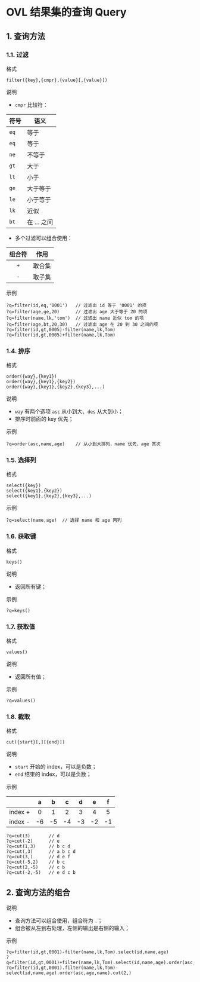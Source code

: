 # OVL 结果集的查询 Query

## 1. 查询方法

### 1.1. 过滤

<kbd>格式</kbd>

```
filter({key},{cmpr},{value}[,{value}])
```

<kbd>说明</kbd>

- `cmpr` 比较符：

| 符号 | 语义        |
| ---- | ----------- |
| `eq` | 等于        |
| `eq` | 等于        |
| `ne` | 不等于      |
| `gt` | 大于        |
| `lt` | 小于        |
| `ge` | 大于等于    |
| `le` | 小于等于    |
| `lk` | 近似        |
| `bt` | 在 ... 之间 |

- 多个过滤可以组合使用：

| 组合符 | 作用   | 
| :----: | ------ | 
|  `+`   | 取合集 | 
|  `-`   | 取子集 | 

<kbd>示例</kbd>

```
?q=filter(id,eq,'0001')   // 过滤出 id 等于 '0001' 的项
?q=filter(age,ge,20)      // 过滤出 age 大于等于 20 的项
?q=filter(name,lk,'tom')  // 过滤出 name 近似 tom 的项
?q=filter(age,bt,20,30)   // 过滤出 age 在 20 到 30 之间的项
?q=filter(id,gt,0005)-filter(name,lk,Tom)
?q=filter(id,gt,0005)+filter(name,lk,Tom)
```

<!--

### 1.2. 搜索

<kbd>格式</kbd>

```
search({key},{keyword})
search({key},{keyword1},{keyword2})
search({key},{keyword1},{keyword2},{keyword3},...)
```

<kbd>说明</kbd>

- 关键词之间为“或”的关系；

<kbd>示例</kbd>

```
?q=search(name,Tom,Jarry)   // 搜索 name 中包含 Tom 或 Jerry 的项
```
-->

<!--
### 1.3. 去除

<kbd>格式</kbd>

```
except({key},{keyword})
except({key},{keyword1},{keyword2})
except({key},{keyword1},{keyword2},{keyword3},...)
```

<kbd>说明</kbd>

- 关键词之间为“或”的关系；

<kbd>示例</kbd>

```
?q=except(name,Tom,Jarry)   // 去除 name 中包含 Tom 或 Jerry 的项
```
-->

### 1.4. 排序

<kbd>格式</kbd>

```
order({way},{key1})
order({way},{key1},{key2})
order({way},{key1},{key2},{key3},...)
```

<kbd>说明</kbd>

- `way` 有两个选项 `asc` 从小到大、`des` 从大到小；
- 排序时前面的 key 优先；

<kbd>示例</kbd>

```
?q=order(asc,name,age)    // 从小到大排列，name 优先，age 其次
```

### 1.5. 选择列

<kbd>格式</kbd>

```
select({key})
select({key1},{key2})
select({key1},{key2},{key3},...)
```

<kbd>示例</kbd>

```
?q=select(name,age)  // 选择 name 和 age 两列
```

### 1.6. 获取键

<kbd>格式</kbd>

```
keys()
```

<kbd>说明</kbd>

- 返回所有键；

<kbd>示例</kbd>

```
?q=keys()
```

### 1.7. 获取值

<kbd>格式</kbd>

```
values()
```

<kbd>说明</kbd>

- 返回所有值；

<kbd>示例</kbd>

```
?q=values()
```

### 1.8. 截取

<kbd>格式</kbd>

```
cut({start}[,][{end}])
```

<kbd>说明</kbd>

- `start` 开始的 index，可以是负数；
- `end` 结束的 index，可以是负数；

<kbd>示例</kbd>

|         |  a  |  b  |  c  |  d  |  e  |  f  |
| :-----: | :-: | :-: | :-: | :-: | :-: | :-: |
| index + |  0  |  1  |  2  |  3  |  4  |  5  |
| index - | -6  | -5  | -4  | -3  | -2  | -1  |

```
?q=cut(3)       // d
?q=cut(-2)      // e
?q=cut(1,3)     // b c d
?q=cut(,3)      // a b c d
?q=cut(3,)      // d e f
?q=cut(-5,2)    // b c
?q=cut(2,-5)    // c b
?q=cut(-2,-5)   // e d c b
```

## 2. 查询方法的组合

<kbd>说明</kbd>

- 查询方法可以组合使用，组合符为 `.`；
- 组合被从左到右处理，左侧的输出是右侧的输入；

<kbd>示例</kbd>

```
?q=filter(id,gt,0001)-filter(name,lk,Tom).select(id,name,age)
?q=filter(id,gt,0001)+filter(name,lk,Tom).select(id,name,age).order(asc,age,name)
?q=filter(id,gt,0001).filter(name,lk,Tom)-select(id,name,age).order(asc,age,name).cut(2,)
```
